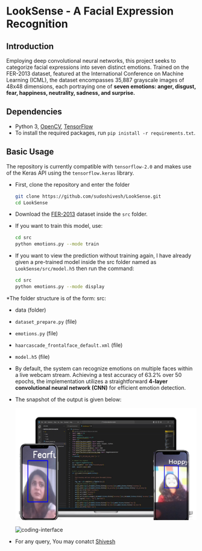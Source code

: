 # LookSense - A Facial Expression Recognition

## Introduction
Employing deep convolutional neural networks, this project seeks to categorize facial expressions into seven distinct emotions. Trained on the FER-2013 dataset, featured at the International Conference on Machine Learning (ICML), the dataset encompasses 35,887 grayscale images of 48x48 dimensions, each portraying one of **seven emotions: anger, disgust, fear, happiness, neutrality, sadness, and surprise.**

## Dependencies

* Python 3, [OpenCV](https://opencv.org/), [TensorFlow](https://wwww.tensorflow.org/)
* To install the required packages, run `pip inistall -r requirements.txt`.

## Basic Usage

The repository is currently compatible with `tensorflow-2.0` and makes use of the Keras API using the `tensorflow.keras` library.

* First, clone the repository and enter the folder

  ```bash
  git clone https://github.com/sudoshivesh/LookSense.git
  cd LookSense
  ```

* Download the [FER-2013](https://www.kaggle.com/datasets/msambare/fer2013?resource=download) dataset inside the `src` folder.

* If you want to train this model, use:

  ```bash
  cd src
  python emotions.py --mode train
  ```

* If you want to view the prediction without training again, I have already given a pre-trained model inside the src folder named as `LookSense/src/model.h5` then run the command:
 
  ```bash
  cd src
  python emotions.py --mode display
  ```

*The folder structure is of the form:
  src:
  * data (folder)
  * `dataset_prepare.py` (file)
  * `emotions.py` (file)
  * `haarcascade_frontalface_default.xml` (file)
  * `model.h5` (file)

* By default, the system can recognize emotions on multiple faces within a live webcam stream. Achieving a test accuracy of 63.2% over 50 epochs, the implementation utilizes a straightforward **4-layer convolutional neural network (CNN)** for efficient emotion detection.

* The snapshot of the output is given below:

  ![codeInterface-output](img/codeInterface-output.png)
  
  ![coding-interface](coding-interface.png)

* For any query, You may conatct [Shivesh](https://wwww.linkedin.com/in/sudoshivesh/)
